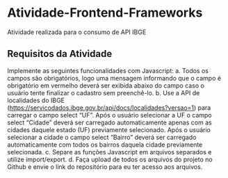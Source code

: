 # Atividade-Frontend-Frameworks

Atividade realizada para o consumo de API IBGE


## Requisitos da Atividade


Implemente as seguintes funcionalidades com Javascript:
a. Todos os campos são obrigatórios, logo uma mensagem informando que o campo é obrigatório em
vermelho deverá ser exibida abaixo do campo caso o usuário tente finalizar o cadastro sem preenchê-lo.
b. Use a API de localidades do IBGE (https://servicodados.ibge.gov.br/api/docs/localidades?versao=1) para
carregar o campo select “UF”. Após o usuário selecionar a UF o campo select “Cidade” deverá ser
carregado automaticamente apenas com as cidades daquele estado (UF) previamente selecionado. Após
o usuário selecionar a cidade o campo select “Bairro” deverá ser carregado automaticamente com todos
os bairros daquela cidade previamente selecionada.
c. Separe as funções Javascript em arquivos separados e utilize import/export.
d. Faça upload de todos os arquivos do projeto no Github e envie o link do repositório para eu ter acesso
aos arquivos. 
